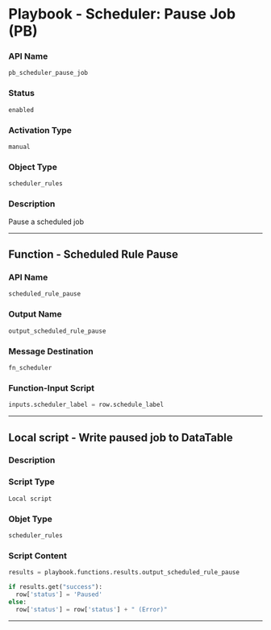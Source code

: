 <!--
    DO NOT MANUALLY EDIT THIS FILE
    THIS FILE IS AUTOMATICALLY GENERATED WITH resilient-sdk codegen
    Generated with resilient-sdk v49.0.4368
-->

# Playbook - Scheduler: Pause Job (PB)

### API Name
`pb_scheduler_pause_job`

### Status
`enabled`

### Activation Type
`manual`

### Object Type
`scheduler_rules`

### Description
Pause a scheduled job


---
## Function - Scheduled Rule Pause

### API Name
`scheduled_rule_pause`

### Output Name
`output_scheduled_rule_pause`

### Message Destination
`fn_scheduler`

### Function-Input Script
```python
inputs.scheduler_label = row.schedule_label
```

---

## Local script - Write paused job to DataTable

### Description


### Script Type
`Local script`

### Objet Type
`scheduler_rules`

### Script Content
```python
results = playbook.functions.results.output_scheduled_rule_pause

if results.get("success"):
  row['status'] = 'Paused'
else:
  row['status'] = row['status'] + " (Error)"

```

---

